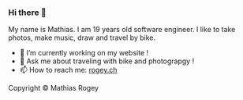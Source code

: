 ### Hi there 👋

My name is Mathias. I am 19 years old software engineer.
I like to take photos, make music, draw and travel by bike.

- 🔭 I’m currently working on my website !
- 💬 Ask me about traveling with bike and photograpgy !
- 📫 How to reach me: [rogey.ch](https://wwwrogey.ch)

Copyright © Mathias Rogey
